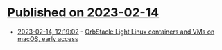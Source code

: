 # [Published on 2023-02-14](index.md)

* [2023-02-14, 12:19:02](https://news.ycombinator.com/item?id=34788310) - [OrbStack: Light Linux containers and VMs on macOS, early access](https://tally.so/r/wa9Nkv)
